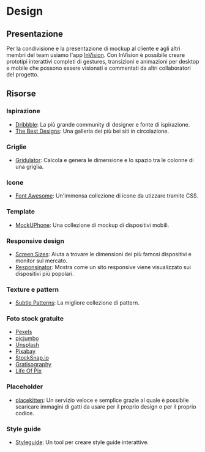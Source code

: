 # Design

## Presentazione

Per la condivisione e la presentazione di mockup al cliente e agli altri membri del team usiamo 
l'app [InVision](https://www.invisionapp.com/). Con InVision è possibile creare prototipi 
interattivi completi di gestures, transizioni e animazioni per desktop e mobile che possono essere 
visionati e commentati da altri collaboratori del progetto.

## Risorse

### Ispirazione

- [Dribbble](https://dribbble.com/): La più grande community di designer e fonte di ispirazione.
- [The Best Designs](https://www.thebestdesigns.com): Una galleria dei più bei siti in circolazione.

### Griglie

- [Gridulator](http://gridulator.com/): Calcola e genera le dimensione e lo spazio tra le colonne di 
  una griglia. 

### Icone

- [Font Awesome](http://fortawesome.github.io/Font-Awesome/): Un'immensa collezione di icone da 
  utizzare tramite CSS.

### Template

- [MockUPhone](http://mockuphone.com): Una collezione di mockup di dispositivi mobili.

### Responsive design

- [Screen Sizes](http://screensiz.es/): Aiuta a trovare le dimensioni dei più famosi dispositivi e 
  monitor sul mercato.
- [Responsinator](http://www.responsinator.com): Mostra come un sito responsive viene visualizzato 
  sui dispositivi più popolari.

### Texture e pattern

- [Subtle Patterns](http://subtlepatterns.com): La migliore collezione di pattern.

### Foto stock gratuite

- [Pexels](http://www.pexels.com)
- [picjumbo](http://picjumbo.com)
- [Unsplash](https://unsplash.com)
- [Pixabay](http://pixabay.com)
- [StockSnap.io](https://stocksnap.io)
- [Gratisography](http://www.gratisography.com)
- [Life Of Pix](http://www.lifeofpix.com)
  
### Placeholder

- [placekitten](http://placekitten.com): Un servizio veloce e semplice grazie al quale è possibile 
  scaricare immagini di gatti da usare per il proprio design o per il proprio codice.

### Style guide

- [Styleguide](http://livingstyleguide.devbridge.com/): Un tool per creare style guide interattive.
